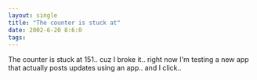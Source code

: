 ```yaml
---
layout: single
title: "The counter is stuck at"
date: 2002-6-20 8:6:0
tags: 
---
```


The counter is stuck at 151.. cuz I broke it.. right now I'm testing a new app that actually posts updates using an app.. and I click..


